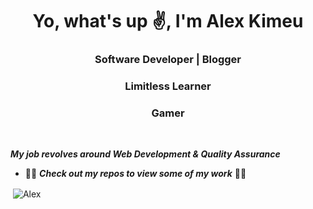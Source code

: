 <h1 align="center">Yo, what's up ✌️, I'm Alex Kimeu</h1>
<h3 align="center">Software Developer | Blogger</h3>
<h3 align="center">Limitless Learner</h3>
<h3 align="center">Gamer</h3>

<br/>

**_My job revolves around Web Development & Quality Assurance_**

- 👨‍💻 **_Check out my repos to view some of my work_** 👨‍💻

<p>&nbsp;<img align="center" src="https://pbs.twimg.com/profile_banners/799886254468907008/1602266816/1500x500" alt="Alex" /></p>
